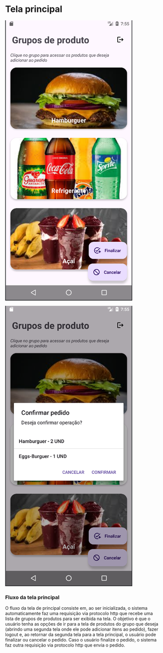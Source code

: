 # Tela principal

![main](imagens/main.png)


![main](imagens/main-cx-de-dialogo.png)

### Fluxo da tela principal

O fluxo da tela de principal consiste em, ao ser inicializada, o sistema automaticamente faz uma requisição via protocolo http que recebe uma lista de grupos de produtos para ser exibida na tela. O objetivo é que o usuário tenha as opções de ir para a tela de produtos do grupo que deseja (abrindo uma segunda tela onde ele pode adicionar itens ao pedido), fazer logout e, ao retornar da segunda tela para a tela principal, o usuário pode finalizar ou cancelar o pedido. Caso o usuário finalize o pedido, o sistema faz outra requisição via protocolo http que envia o pedido.
